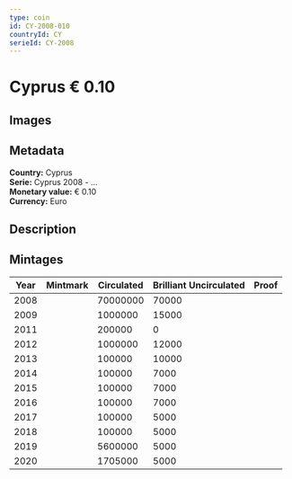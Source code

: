```yaml
---
type: coin
id: CY-2008-010
countryId: CY
serieId: CY-2008
---
```


# Cyprus € 0.10

## Images


## Metadata

**Country:** Cyprus\
**Serie:** Cyprus 2008 - ...\
**Monetary value:** € 0.10\
**Currency:** Euro

## Description


## Mintages

| Year | Mintmark | Circulated | Brilliant Uncirculated | Proof |
| ---- | -------- | ---------- | ---------------------- | ----- |
| 2008 |  | 70000000| 70000 |  |
| 2009 |  | 1000000| 15000 |  |
| 2011 |  | 200000| 0 |  |
| 2012 |  | 1000000| 12000 |  |
| 2013 |  | 100000| 10000 |  |
| 2014 |  | 100000| 7000 |  |
| 2015 |  | 100000| 7000 |  |
| 2016 |  | 100000| 7000 |  |
| 2017 |  | 100000| 5000 |  |
| 2018 |  | 100000| 5000 |  |
| 2019 |  | 5600000| 5000 |  |
| 2020 |  | 1705000| 5000 |  |
